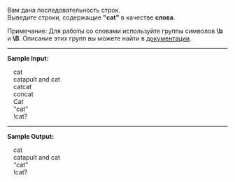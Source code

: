Вам дана последовательность строк.  
Выведите строки, содержащие **"cat"** в качестве **слова**.  

Примечание:
Для работы со словами используйте группы символов **\b** и **\B**.
Описание этих групп вы можете найти в 
[документации](https://docs.python.org/3.5/library/re.html).

---
**Sample Input:**
<p style="margin-left: 1em">
cat<br>
catapult and cat<br>
catcat<br>
concat<br>
Cat<br>
"cat"<br>
!cat?</p>

---
**Sample Output:**
<p style="margin-left: 1em">
cat<br>
catapult and cat<br>
"cat"<br>
!cat?</p>